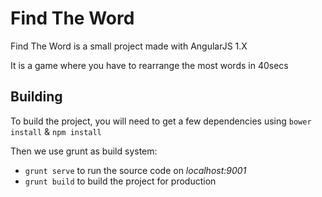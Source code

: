 # Find The Word
Find The Word is a small project made with AngularJS 1.X

It is a game where you have to rearrange the most words in 40secs

## Building

To build the project, you will need to get a few dependencies using `bower install` & `npm install`

Then we use grunt as build system:

* `grunt serve` to run the source code on *localhost:9001*
* `grunt build` to build the project for production
